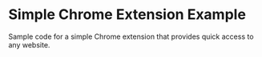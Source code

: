 # Simple Chrome Extension Example
Sample code for a simple Chrome extension that provides quick access to any website.